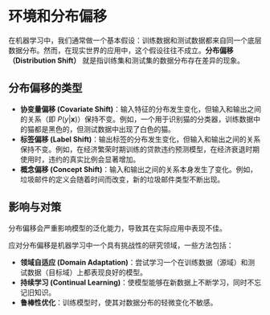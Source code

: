 # 环境和分布偏移

在机器学习中，我们通常做一个基本假设：训练数据和测试数据都来自同一个底层数据分布。然而，在现实世界的应用中，这个假设往往不成立。**分布偏移（Distribution Shift）** 就是指训练集和测试集的数据分布存在差异的现象。

## 分布偏移的类型

- **协变量偏移 (Covariate Shift)**：输入特征的分布发生变化，但输入和输出之间的关系（即 $P(y|\mathbf{x})$）保持不变。例如，一个用于识别猫的分类器，训练数据中的猫都是黑色的，但测试数据中出现了白色的猫。
- **标签偏移 (Label Shift)**：输出标签的分布发生变化，但输入和输出之间的关系保持不变。例如，在经济繁荣时期训练的贷款违约预测模型，在经济衰退时期使用时，违约的真实比例会显著增加。
- **概念偏移 (Concept Shift)**：输入和输出之间的关系本身发生了变化。例如，垃圾邮件的定义会随着时间而改变，新的垃圾邮件类型不断出现。

## 影响与对策

分布偏移会严重影响模型的泛化能力，导致其在实际应用中表现不佳。

应对分布偏移是机器学习中一个具有挑战性的研究领域，一些方法包括：
- **领域自适应 (Domain Adaptation)**：尝试学习一个在训练数据（源域）和测试数据（目标域）上都表现良好的模型。
- **持续学习 (Continual Learning)**：使模型能够在新数据上不断学习，同时不忘记旧知识。
- **鲁棒性优化**：训练模型时，使其对数据分布的轻微变化不敏感。
